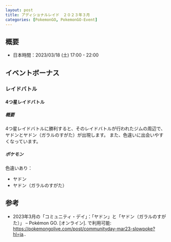 ```yaml
---
layout: post
title: アディショナルレイド　２０２３年３月
categories: [PokemonGO, PokemonGO-Event]
---
```


## 概要

- 日本時間：2023/03/18 (土) 17:00 - 22:00

## イベントボーナス

### レイドバトル

#### 4つ星レイドバトル

##### 概要

4つ星レイドバトルに勝利すると、そのレイドバトルが行われたジムの周辺で、ヤドンとヤドン（ガラルのすがた）が出現します。
また、色違いに出会いやすくなっています。

##### ポケモン

色違いあり：

- ヤドン
- ヤドン（ガラルのすがた）

## 参考

- 2023年3月の「コミュニティ・デイ」：「ヤドン」と「ヤドン（ガラルのすがた）」 – Pokémon GO. [オンライン]. で利用可能: https://pokemongolive.com/post/communityday-mar23-slowpoke?hl=ja..
